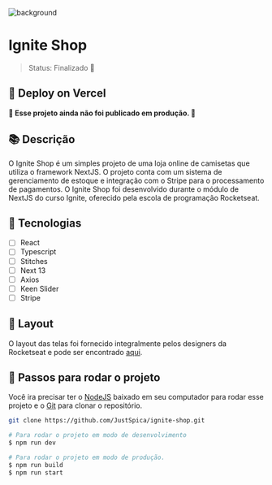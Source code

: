 ![background](https://user-images.githubusercontent.com/75824415/222299564-e2d9bcdc-b77a-474a-a334-bd4339570548.png)

# Ignite Shop

> Status: Finalizado 🎉

## 📢 Deploy on Vercel
**🚧 Esse projeto ainda não foi publicado em produção. 🚧**

## 📚 Descrição

O Ignite Shop é um simples projeto de uma loja online de camisetas que utiliza o framework NextJS. O projeto conta com um sistema de gerenciamento de estoque e integração com o Stripe para o processamento de pagamentos. O Ignite Shop foi desenvolvido durante o módulo de NextJS do curso Ignite, oferecido pela escola de programação Rocketseat.

## 🌟 Tecnologias
- [ ] React
- [ ] Typescript
- [ ] Stitches
- [ ] Next 13
- [ ] Axios
- [ ] Keen Slider
- [ ] Stripe

## 🎨 Layout
O layout das telas foi fornecido integralmente pelos designers da Rocketseat e pode ser encontrado [aqui](https://www.figma.com/file/mc7HVPcoTcyCQ6I0b9asWS/Ignite-Shop-(Copy)?node-id=2%3A12&t=Zn4CNpFBNAWZvqhO-0).

## 🚪 Passos para rodar o projeto
Você ira precisar ter o [NodeJS](https://nodejs.org/en/) baixado em seu computador para rodar esse projeto e o [Git](https://git-scm.com/downloads) para clonar o repositório.
```bash
git clone https://github.com/JustSpica/ignite-shop.git

# Para rodar o projeto em modo de desenvolvimento
$ npm run dev

# Para rodar o projeto em modo de produção.
$ npm run build
$ npm run start
```
